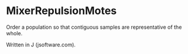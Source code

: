 # MixerRepulsionMotes
Order a population so that contiguous samples are representative of the whole.

Written in J (jsoftware.com).
